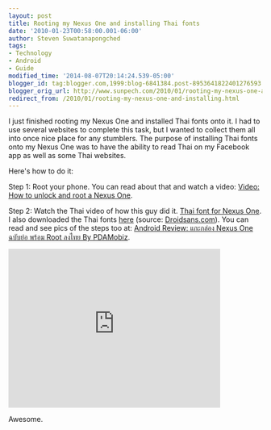 ```yaml
---
layout: post
title: Rooting my Nexus One and installing Thai fonts
date: '2010-01-23T00:58:00.001-06:00'
author: Steven Suwatanapongched
tags:
- Technology
- Android
- Guide
modified_time: '2014-08-07T20:14:24.539-05:00'
blogger_id: tag:blogger.com,1999:blog-6841384.post-8953641822401276593
blogger_orig_url: http://www.sunpech.com/2010/01/rooting-my-nexus-one-and-installing.html
redirect_from: /2010/01/rooting-my-nexus-one-and-installing.html
---
```


I just finished rooting my Nexus One and installed Thai fonts onto it.  I had to use several websites to complete this task, but I wanted to collect them all into once nice place for any stumblers.  The purpose of installing Thai fonts onto my Nexus One was to have the ability to read Thai on my Facebook app as well as some Thai websites.

Here's how to do it:

Step 1: Root your phone.  You can read about that and watch a video: <a href="http://androidandme.com/2010/01/hacks/video-how-to-unlock-and-root-a-nexus-one/">Video: How to unlock and root a Nexus One</a>.

Step 2: Watch the Thai video of how this guy did it.  <a href="http://www.youtube.com/watch?v=Eisltouk2Zw">Thai font for Nexus One</a>.  I also downloaded the Thai fonts <a href="https://sites.google.com/site/ohmrefresh/fonts.zip?attredirects=0&d=1">here</a> (source: <a href="http://www.droidsans.com/node/1279">Droidsans.com</a>).  You can read and see pics of the steps too at: <a href="http://www.pdamobiz.com/forum/forum_posts.asp?TID=276942&PN=1">Android Review: แกะกล่อง Nexus One ฉบับย่อ พร้อม Root ลงไทย By PDAMobiz</a>.

<iframe width="420" height="315" src="https://www.youtube.com/embed/Eisltouk2Zw?rel=0" frameborder="0" allowfullscreen></iframe>

Awesome.